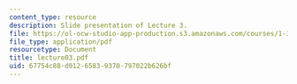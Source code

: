 ```yaml
---
content_type: resource
description: Slide presentation of Lecture 3.
file: https://ol-ocw-studio-app-production.s3.amazonaws.com/courses/1-34-waste-containment-and-remediation-technology-spring-2004/67754c88d01265839370797022b626bf_lecture03.pdf
file_type: application/pdf
resourcetype: Document
title: lecture03.pdf
uid: 67754c88-d012-6583-9370-797022b626bf
---
```

